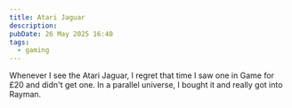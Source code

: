 ```yaml
---
title: Atari Jaguar
description: 
pubDate: 26 May 2025 16:40
tags:
  - gaming
---
```

Whenever I see the Atari Jaguar, I regret that time I saw one in Game for £20 and didn't get one. In a parallel universe, I bought it and really got into Rayman.
